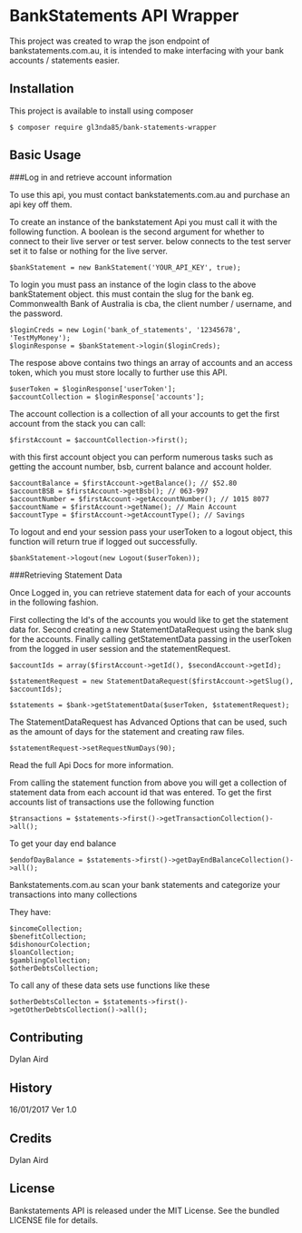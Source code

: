 # BankStatements API Wrapper

This project was created to wrap the json endpoint of bankstatements.com.au, it is intended to make interfacing with your bank accounts / statements easier.

## Installation

This project is available to install using composer

`$ composer require gl3nda85/bank-statements-wrapper`


## Basic Usage

###Log in and retrieve account information

To use this api, you must contact bankstatements.com.au and purchase an api key off them.
 
To create an instance of the bankstatement Api you must call it with the following function.
A boolean is the second argument for whether to connect to their live server or test server. below connects to the test server set it to false or nothing for the live server.

```
$bankStatement = new BankStatement('YOUR_API_KEY', true);
```

To login you must pass an instance of the login class to the above bankStatement object. this must contain the slug for the bank eg. Commonwealth Bank of Australia is cba, the client number / username, and the password.

```
$loginCreds = new Login('bank_of_statements', '12345678', 'TestMyMoney');
$loginResponse = $bankStatement->login($loginCreds);
```
The respose above contains two things an array of accounts and an access token, which you must store locally to further use this API.

```
$userToken = $loginResponse['userToken'];
$accountCollection = $loginResponse['accounts'];
```
The account collection is a collection of all your accounts to get the first account from the stack you can call:

```
$firstAccount = $accountCollection->first();
```

with this first account object you can perform numerous tasks such as getting the account number, bsb, current balance and account holder.

```
$accountBalance = $firstAccount->getBalance(); // $52.80
$accountBSB = $firstAccount->getBsb(); // 063-997
$accountNumber = $firstAccount->getAccountNumber(); // 1015 8077
$accountName = $firstAccount->getName(); // Main Account
$accountType = $firstAccount->getAccountType(); // Savings
```

To logout and end your session pass your userToken to a logout object, this function will return true if logged out successfully.
```
$bankStatement->logout(new Logout($userToken));
```


###Retrieving Statement Data

Once Logged in, you can retrieve statement data for each of your accounts in the following fashion.

First collecting the Id's of the accounts you would like to get the statement data for.
Second creating a new StatementDataRequest using the bank slug for the accounts.
Finally calling getStatementData passing in the userToken from the logged in user session and the statementRequest.
```
$accountIds = array($firstAccount->getId(), $secondAccount->getId);

$statementRequest = new StatementDataRequest($firstAccount->getSlug(), $accountIds);

$statements = $bank->getStatementData($userToken, $statementRequest);
```
The StatementDataRequest has Advanced Options that can be used, such as the amount of days for the statement and creating raw files.
```
$statementRequest->setRequestNumDays(90);
```
Read the full Api Docs for more information.


From calling the statement function from above you will get a collection of statement data from each account id that was entered.
To get the first accounts list of transactions use the following function

```
$transactions = $statements->first()->getTransactionCollection()->all();
```

To get your day end balance
```
$endofDayBalance = $statements->first()->getDayEndBalanceCollection()->all();
```

Bankstatements.com.au scan your bank statements and categorize your transactions into many collections

They have:
```
$incomeCollection;
$benefitCollection;
$dishonourColection;
$loanCollection;
$gamblingCollection;
$otherDebtsCollection;
```

To call any of these data sets use functions like these

```
$otherDebtsCollecton = $statements->first()->getOtherDebtsCollection()->all();
```

## Contributing

Dylan Aird


## History

16/01/2017 Ver 1.0

## Credits

Dylan Aird

## License

Bankstatements API is released under the MIT License. See the bundled LICENSE file for details.